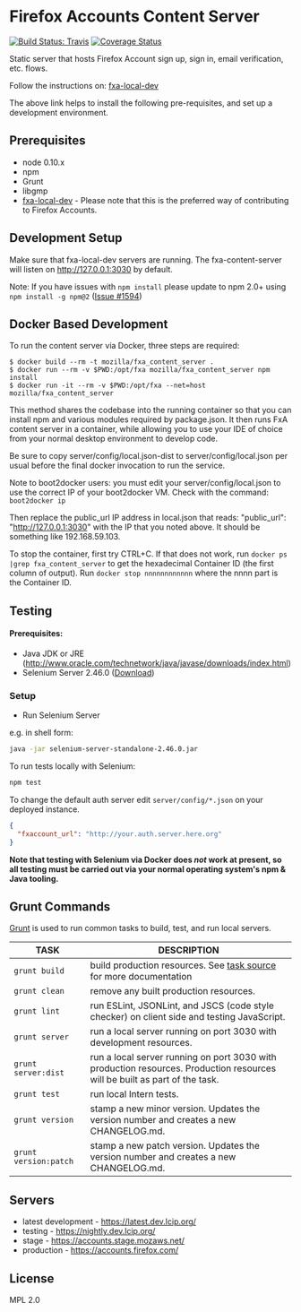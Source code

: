 # Firefox Accounts Content Server

[![Build Status: Travis](https://travis-ci.org/mozilla/fxa-content-server.svg?branch=master)](https://travis-ci.org/mozilla/fxa-content-server)
[![Coverage Status](https://img.shields.io/coveralls/mozilla/fxa-content-server.svg)](https://coveralls.io/r/mozilla/fxa-content-server)

Static server that hosts Firefox Account sign up, sign in, email verification, etc. flows.


Follow the instructions on:
	[fxa-local-dev](https://github.com/mozilla/fxa-local-dev)
	
The above link helps to install the following pre-requisites, and set up a development environment.

## Prerequisites
* node 0.10.x
* npm
* Grunt
* libgmp
* [fxa-local-dev](https://github.com/mozilla/fxa-local-dev) - Please note that this is the preferred way of contributing to Firefox Accounts.

## Development Setup

Make sure that fxa-local-dev servers are running. The fxa-content-server will listen on <http://127.0.0.1:3030> by default.

Note: If you have issues with `npm install` please update to npm 2.0+ using `npm install -g npm@2` 
([Issue #1594](https://github.com/mozilla/fxa-content-server/issues/1594))

## Docker Based Development

To run the content server via Docker, three steps are required:

    $ docker build --rm -t mozilla/fxa_content_server .
    $ docker run --rm -v $PWD:/opt/fxa mozilla/fxa_content_server npm install
    $ docker run -it --rm -v $PWD:/opt/fxa --net=host mozilla/fxa_content_server

This method shares the codebase into the running container so that you can install npm and various modules required by package.json. It then runs FxA content server in a container, while allowing you to use your IDE of choice from your normal desktop environment to develop code.

Be sure to copy server/config/local.json-dist to server/config/local.json per usual before the final docker invocation to run the service.

Note to boot2docker users: you must edit your server/config/local.json to use the correct IP of your boot2docker VM. Check with the command: `boot2docker ip`

 Then replace the public_url IP address in local.json that reads: "public_url": "http://127.0.0.1:3030" with the IP that you noted above. It should be something like 192.168.59.103.

To stop the container, first try CTRL+C. If that does not work, run `docker ps |grep fxa_content_server` to get the hexadecimal Container ID (the first column of output). Run `docker stop nnnnnnnnnnnn` where the nnnn part is the Container ID.

## Testing

#### Prerequisites:
  * Java JDK or JRE (http://www.oracle.com/technetwork/java/javase/downloads/index.html)
  * Selenium Server 2.46.0 ([Download](http://selenium-release.storage.googleapis.com/2.46/selenium-server-standalone-2.46.0.jar))

### Setup

* Run Selenium Server

e.g. in shell form:

```sh
java -jar selenium-server-standalone-2.46.0.jar 
```

To run tests locally with Selenium:

```sh
npm test
```

To change the default auth server edit `server/config/*.json` on your deployed instance.

```json
{
  "fxaccount_url": "http://your.auth.server.here.org"
}
```

**Note that testing with Selenium via Docker does *not* work at present, so all testing must be carried out via your normal operating system's npm & Java tooling.**

## Grunt Commands

[Grunt](http://gruntjs.com/) is used to run common tasks to build, test, and run local servers.

| TASK | DESCRIPTION |
|------|-------------|
| `grunt build` | build production resources. See [task source](grunttasks/build.js) for more documentation |
| `grunt clean` | remove any built production resources. |
| `grunt lint` | run ESLint, JSONLint, and JSCS (code style checker) on client side and testing JavaScript. |
| `grunt server` | run a local server running on port 3030 with development resources. |
| `grunt server:dist` | run a local server running on port 3030 with production resources. Production resources will be built as part of the task. |
| `grunt test` | run local Intern tests. |
| `grunt version` | stamp a new minor version. Updates the version number and creates a new CHANGELOG.md. |
| `grunt version:patch` | stamp a new patch version. Updates the version number and creates a new CHANGELOG.md. |

## Servers

* latest development - https://latest.dev.lcip.org/
* testing - https://nightly.dev.lcip.org/
* stage - https://accounts.stage.mozaws.net/
* production - https://accounts.firefox.com/

## License

MPL 2.0
